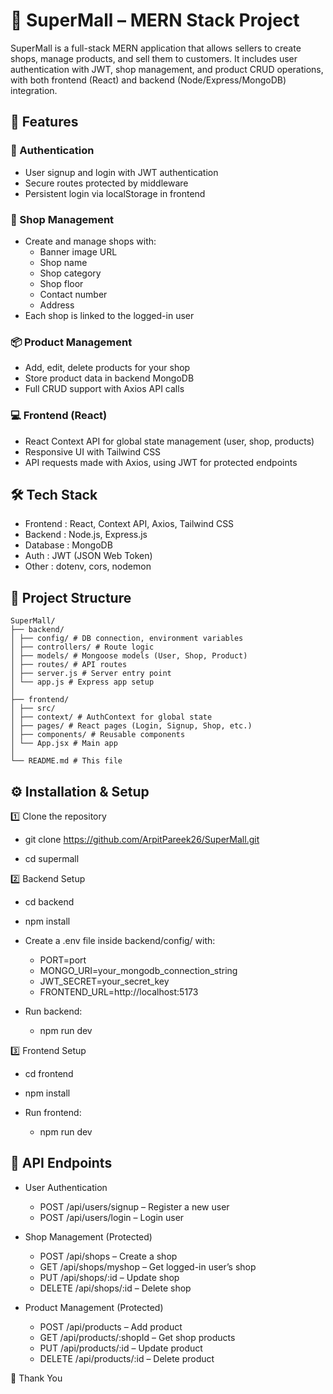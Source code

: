 # 🏬 SuperMall – MERN Stack Project

SuperMall is a full-stack MERN application that allows sellers to create shops, manage products, and sell them to customers.
It includes user authentication with JWT, shop management, and product CRUD operations, with both frontend (React) and backend (Node/Express/MongoDB) integration.

## 🚀 Features

### 🔐 Authentication

- User signup and login with JWT authentication
- Secure routes protected by middleware
- Persistent login via localStorage in frontend

### 🏪 Shop Management

- Create and manage shops with:
  - Banner image URL
  - Shop name
  - Shop category
  - Shop floor
  - Contact number
  - Address
- Each shop is linked to the logged-in user

### 📦 Product Management

- Add, edit, delete products for your shop
- Store product data in backend MongoDB
- Full CRUD support with Axios API calls

### 💻 Frontend (React)

- React Context API for global state management (user, shop, products)
- Responsive UI with Tailwind CSS
- API requests made with Axios, using JWT for protected endpoints

## 🛠 Tech Stack

- Frontend : React, Context API, Axios, Tailwind CSS
- Backend : Node.js, Express.js
- Database : MongoDB
- Auth : JWT (JSON Web Token)
- Other : dotenv, cors, nodemon

## 📂 Project Structure

```
SuperMall/
├── backend/
│ ├── config/ # DB connection, environment variables
│ ├── controllers/ # Route logic
│ ├── models/ # Mongoose models (User, Shop, Product)
│ ├── routes/ # API routes
│ ├── server.js # Server entry point
│ └── app.js # Express app setup
│
├── frontend/
│ ├── src/
│ ├── context/ # AuthContext for global state
│ ├── pages/ # React pages (Login, Signup, Shop, etc.)
│ ├── components/ # Reusable components
│ └── App.jsx # Main app
│
└── README.md # This file
```

## ⚙️ Installation & Setup

1️⃣ Clone the repository

- git clone https://github.com/ArpitPareek26/SuperMall.git

- cd supermall

2️⃣ Backend Setup

- cd backend

- npm install

- Create a .env file inside backend/config/ with:

  - PORT=port
  - MONGO_URI=your_mongodb_connection_string
  - JWT_SECRET=your_secret_key
  - FRONTEND_URL=http://localhost:5173

- Run backend:
  - npm run dev

3️⃣ Frontend Setup

- cd frontend

- npm install

- Run frontend:
  - npm run dev

## 🔑 API Endpoints

- User Authentication

  - POST /api/users/signup – Register a new user
  - POST /api/users/login – Login user

- Shop Management (Protected)

  - POST /api/shops – Create a shop
  - GET /api/shops/myshop – Get logged-in user’s shop
  - PUT /api/shops/:id – Update shop
  - DELETE /api/shops/:id – Delete shop

- Product Management (Protected)
  - POST /api/products – Add product
  - GET /api/products/:shopId – Get shop products
  - PUT /api/products/:id – Update product
  - DELETE /api/products/:id – Delete product

🧑 Thank You
